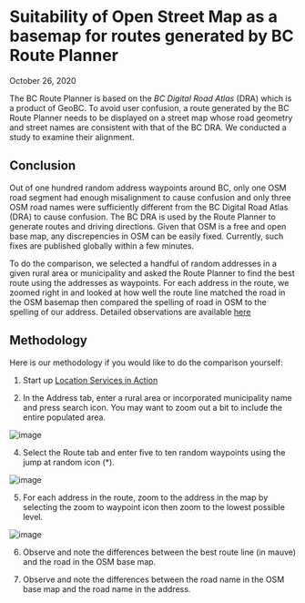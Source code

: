 # Suitability of Open Street Map as a basemap for routes generated by BC Route Planner
October 26, 2020

The BC Route Planner is based on the *BC Digital Road Atlas* (DRA) which is a product of GeoBC. To avoid user confusion, a route generated by the BC Route Planner needs to be displayed on a street map whose road geometry and street names are consistent with that of the BC DRA. We conducted a study to examine their alignment.

## Conclusion

Out of one hundred random address waypoints around BC, only one OSM road segment had enough misalignment to cause confusion and only three OSM road names were sufficiently different from the BC Digital Road Atlas (DRA) to cause confusion. The BC DRA is used by the Route Planner to generate routes and driving directions. Given that OSM is a free and open base map, any discrepencies in OSM can be easily fixed. Currently, such fixes are published globally within a few minutes.

To do the comparison, we selected a handful of random addresses in a given rural area or municipality and asked the Route Planner to find the best route using the addresses as waypoints. For each address in the route, we zoomed right in and looked at how well the route line matched the road in the OSM basemap then compared the spelling of road in OSM to the spelling of our address. Detailed observations are available [here](https://github.com/bcgov/ols-geocoder/blob/gh-pages/itn-osm-comparison.csv)

## Methodology

Here is our methodology if you would like to do the comparison yourself:

1. Start up [Location Services in Action](https://bcgov.github.io/ols-devkit/ols-demo/index.html)

2. In the Address tab, enter a rural area or incorporated municipality name and press search icon. You may want to zoom out a bit to include the entire populated area.

![image](https://user-images.githubusercontent.com/11318574/96354333-6753ab80-108a-11eb-90ed-de3d236c8caa.png)


4. Select the Route tab and enter five to ten random waypoints using the jump at random icon (*).

![image](https://user-images.githubusercontent.com/11318574/96354368-d3ceaa80-108a-11eb-890d-9956cf12de2a.png)

5. For each address in the route, zoom to the address in the map by selecting the zoom to waypoint icon then zoom to the lowest possible level.

![image](https://user-images.githubusercontent.com/11318574/96354411-2dcf7000-108b-11eb-85bd-cdf23ad80460.png)


6.  Observe and note the differences between the best route line (in mauve) and the road in the OSM base map.

7. Observe and note the differences between the road name in the OSM base map and the road name in the address.

